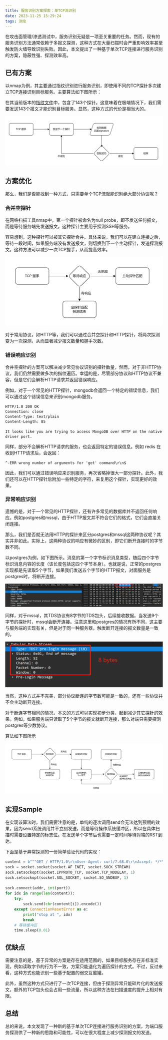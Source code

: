 ```yaml
---
title: 服务识别方案探索：单TCP流识别
date: 2023-11-25 15:29:24
tags: 测绘
---
```


在攻击面管理/渗透测试中，服务识别无疑是一项至关重要的任务。然而，现有的服务识别方法通常依赖于多报文探测，这种方式在大量扫描时会严重影响效率甚至触发防火墙导致识别失败。因此，本文提出了一种基于单次TCP连接进行服务识别的方案，隐蔽性强、探测效率高。

<!--more-->

## 已有方案

以nmap为例，其主要通过指纹识别进行服务识别，即使用不同的TCP探针多次建立TCP连接识别目标服务。主要算法如下图所示：

在其当前版本的[指纹文件](https://github.com/nmap/nmap/blob/master/nmap-service-probes)中，包含了143个探针。这意味着在极端情况下，我们需要发送143个报文才能识别目标服务。显然，这种方式的代价是相当大的。

![nmap 探测算法](/images/2023-11/nmap.png)

## 方案优化

那么，我们是否能找到一种方式，只需要单个TCP流就能识别绝大部分协议呢？

### 合并空探针

在网络扫描工具nmap中，第一个探针被命名为null probe，即不发送任何报文，而是等待服务端先发送报文。这种探针主要用于探测SSH等服务。

容易想到，这种探针可以被其它探针合并。具体来说，我们可以在建立连接之后，等待一段时间，如果服务端没有发送报文，则切换到下一个主动探针，发送探测报文。这种方法可以减少一次TCP握手，从而提高效率。

![合并空探针探测算法](/images/2023-11/merge-empty.png)

对于常用协议，如HTTP等，我们可以通过合并空探针和HTTP探针，将两次探测变为一次探测，从而显著减少报文数量和握手次数。

### 错误响应识别

合并空探针的方案可以解决减少常见协议识别的探针数量，然而，对于非HTTP协议，我们仍然需要做多次的指纹遍历。幸运的是，尽管部分协议和HTTP协议不兼容，但是它们会解析HTTP请求并返回错误响应。

例如，对于一个常见的HTTP探针，mongodb会返回一个特定的错误信息，我们可以通过这个错误信息来识别mongodb服务。

```
HTTP/1.0 200 OK
Connection: close
Content-Type: text/plain
Content-Length: 85

It looks like you are trying to access MongoDB over HTTP on the native driver port.
```

同样，部分不会解析HTTP请求的服务，也会返回特定的错误信息。例如 redis 在收到HTTP请求后，会返回：

```
^-ERR wrong number of arguments for 'get' command\r\n$
```

因此，我们可以通过错误响应来识别服务，再次省略掉很大一部分探针。此外，我们还可以在HTTP探针后附加一些特定的字符，来复用这个探针，实现更好的效果。

### 异常响应识别

遗憾的是，对于一个常见的HTTP探针，还有许多常见的数据库并不返回任何响应。例如postgres和mssql，由于HTTP报文并不符合它们的格式，它们会直接关闭连接。

那么，我们是否就无法用HTTP的探针来区分postgres和mssql这两种协议呢？其实并非如此。实际上，这两种协议的响应有微妙的区别，即它们断开连接时的字节数不同。

以postgres为例，如下图所示。消息的第一个字节标识消息类型，随后四个字节标识消息内容的长度（该长度包括这四个字节本身）。也就是说，正常的postgres实现都是先读取5个字节，如果我们发送五个字节的HTTP报文，对面服务是postgres时，将断开连接。

![postgres报文](/images/2023-11/postgres.png)

同样，对于mssql，其TDS协议有8字节的TDS包头，后续接收数据。当发送9个字节的探针时，mssql会断开连接。注意这里和postgres的情况有所不同，这主要与服务端的实现有关，但是对于同一种服务器，触发断开连接的报文数量是一致的。

![mssql报文](/images/2023-11/mssql.png)

当然，这种方式并不完美，部分协议断连的字节数可能是一致的，还有一些协议并不会主动断开连接。

对于断连字节相同的情况，本文的方式可以实现初步分类，起到减少其它探针的效果。例如，如果服务端只读取了5个字节的报文就断开连接，那么对端只需要探测postgres等少数协议。

算法如下图所示

![基于异常响应识别的算法](/images/2023-11/rst-based-algo.png)

## 实现Sample

在实现该算法时，我们需要注意的是，单纯的逐次调用send会无法达到预期的效果，因为send系统调用并不立刻发送，而是等待操作系统缓冲区，所以在具体扫描时需要设置特定的标志位。在发送单个字节后也需要一定时间等待对端的RST到达。

下面是基于异常探测的一份简单验证代码的实现：

```python
content = b"""GET / HTTP/1.0\r\nUser-Agent: curl/7.68.0\r\nAccept: */*\r\n\r\n"""
sock = socket.socket(socket.AF_INET, socket.SOCK_STREAM)
sock.setsockopt(socket.IPPROTO_TCP, socket.TCP_NODELAY, 1)
sock.setsockopt(socket.SOL_SOCKET, socket.SO_SNDBUF, 1)

sock.connect(addr, int(port))
for idx in range(len(content)):
    try:
        sock.send(chr(content[i]).encode())
    except ConnectionResetError as e:
        print("stop at ", idx)
        break
    # 等待缓冲区
    time.sleep(0.01)
```

## 优缺点

需要注意的是，基于异常的方案是存在适用范围的，如果目标服务存在非标准实现，例如读取字节的行为不一致，方案只能退化为遍历探针的方式。不过，反过来看，这种方式也能识别一些基于配置的弱交互蜜罐。

此外，虽然这种方式只进行了一次TCP连接，但由于探测异常只能碎片化的发送报文，额外的TCP包头也会占用一些流量，所以这种方法在扫描速度的提升上相对有限。

## 总结

总的来说，本文发现了一种新的基于单次TCP连接进行服务识别的方案，为端口服务探测供了一种新的思路和可能性，可以在很大程度上减少探测报文的发送。
